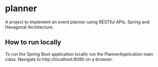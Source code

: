 # planner

A project to implement an event planner using RESTful APIs, Spring
and Hexagonal Architecture.

## How to run locally
To run the Spring Boot application locally run the PlannerApplication main class.
Navigate to http://localhost:8080 on a browser.